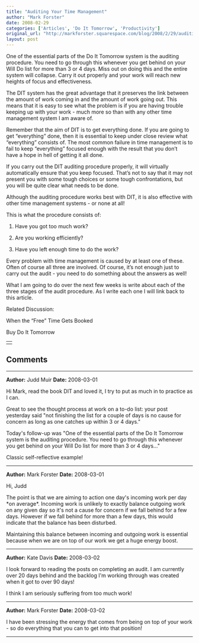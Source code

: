 ```yaml
---
title: "Auditing Your Time Management"
author: "Mark Forster"
date: 2008-02-29
categories: ['Articles', 'Do It Tomorrow', 'Productivity']
original_url: "http://markforster.squarespace.com/blog/2008/2/29/auditing-your-time-management.html"
layout: post
---
```


One of the essential parts of the Do It Tomorrow system is the auditing procedure. You need to go through this whenever you get behind on your Will Do list for more than 3 or 4 days. Miss out on doing this and the entire system will collapse. Carry it out properly and your work will reach new heights of focus and effectiveness.

The DIT system has the great advantage that it preserves the link between the amount of work coming in and the amount of work going out. This means that it is easy to see what the problem is if you are having trouble keeping up with your work - much more so than with any other time management system I am aware of.

Remember that the aim of DIT is to get everything done. If you are going to get “everything” done, then it is essential to keep under close review what “everything” consists of. The most common failure in time management is to fail to keep “everything” focused enough with the result that you don’t have a hope in hell of getting it all done.

If you carry out the DIT auditing procedure properly, it will virtually automatically ensure that you keep focused. That’s not to say that it may not present you with some tough choices or some tough confrontations, but you will be quite clear what needs to be done.

Although the auditing procedure works best with DIT, it is also effective with other time management systems - or none at all!

This is what the procedure consists of:

1) Have you got too much work?

2) Are you working efficiently?

3) Have you left enough time to do the work?

Every problem with time management is caused by at least one of these. Often of course all three are involved. Of course, it’s not enough just to carry out the audit - you need to do something about the answers as well!

What I am going to do over the next few weeks is write about each of the three stages of the audit procedure. As I write each one I will link back to this article.

Related Discussion:

When the “Free” Time Gets Booked

Buy Do It Tomorrow

|  |
| --- |
|  |


## Comments

---

**Author:** Judd Muir
**Date:** 2008-03-01

Hi Mark, read the book DIT and loved it, I try to put as much in to practice as I can.  
  
Great to see the thought process at work on a to-do list: your post yesterday said "not finishing the list for a couple of days is no cause for concern as long as one catches up within 3 or 4 days."  
  
Today's follow-up was "One of the essential parts of the Do It Tomorrow system is the auditing procedure. You need to go through this whenever you get behind on your Will Do list for more than 3 or 4 days..."  
  
Classic self-reflective example!

---

**Author:** Mark Forster
**Date:** 2008-03-01

Hi, Judd  
  
The point is that we are aiming to action one day's incoming work per day \*on average\*. Incoming work is unlikely to exactly balance outgoing work on any given day so it's not a cause for concern if we fall behind for a few days. However if we fall behind for more than a few days, this would indicate that the balance has been disturbed.  
  
Maintaining this balance between incoming and outgoing work is essential because when we are on top of our work we get a huge energy boost.

---

**Author:** Kate Davis
**Date:** 2008-03-02

I look forward to reading the posts on completing an audit. I am currently over 20 days behind and the backlog I'm working through was created when it got to over 90 days!  
  
I think I am seriously suffering from too much work!

---

**Author:** Mark Forster
**Date:** 2008-03-02

I have been stressing the energy that comes from being on top of your work - so do everything that you can to get into that position!

---
